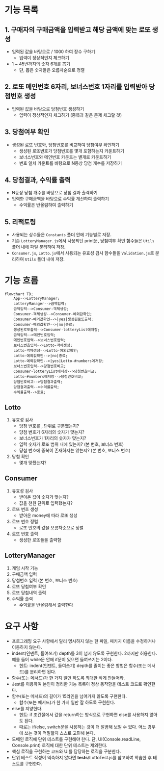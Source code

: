# 기능 목록

## 1. 구매자의 구매금액을 입력받고 해당 금액에 맞는 로또 생성

- 입력된 값을 바탕으로 / 1000 하여 장수 구하기
  - 입력이 정상적인지 체크하기
- 1 ~ 45번까지의 숫자 6개를 뽑기
  - 단, 뽑은 숫자들은 오름차순으로 정렬

## 2. 로또 메인번호 6자리, 보너스번호 1자리를 입력받아 당첨번호 생성

- 입력된 값을 바탕으로 당첨번호 생성하기
  - 입력이 정상적인지 체크하기 (중복과 같은 문제 체크할 것)

## 3. 당첨여부 확인

- 생성된 로또 번호와, 당첨번호를 비교하여 당첨여부 확인하기
  - 생성된 로또번호가 당첨번호를 몇개 포함하는지 카운트하기
  - 보너스번호와 메인번호 카운트는 별개로 카운트하기
  - 번호 일치 카운트를 바탕으로 N등상 당첨 개수를 저장하기

## 4. 당첨결과, 수익률 출력

- N등상 당첨 개수를 바탕으로 당첨 결과 출력하기
- 입력한 구매금액을 바탕으로 수익률 계산하여 출력하기
  - 수익률은 반올림하여 출력하기

## 5. 리팩토링

- 사용되는 상수들은 `Constants` 폴더 안에 기능별로 저장.
- 기존 `LotteryManager.js`에서 사용되던 print문, 당첨여부 확인 함수들은 `Utils` 폴더 내에 파일 분리하여 저장.
- `Consumer.js`, `Lotto.js`에서 사용되는 유효성 검사 함수들을 `Validation.js`로 분리하여 `Utils` 폴더 내에 저장.

# 기능 흐름

```mermaid
flowchart TD;
	App-->LotteryManager;
    LotteryManager-->금액입력;
    금액입력-->Consumer-객체생성;
    Consumer-객체생성-->Consumer-예외값확인;
    Consumer-예외값확인-->|yes|생성된로또출력;
    Consumer-예외값확인-->|no|종료;
    생성된로또출력-->Consumer-lotteryList에저장;
    금액입력-->메인번호입력;
    메인번호입력-->보너스번호입력;
    보너스번호입력-->Lotto-객체생성;
    Lotto-객체생성-->Lotto-예외값확인;
    Lotto-예외값확인-->|no|종료;
    Lotto-예외값확인-->|yes|Lotto-#numbers에저장;
    보너스번호입력-->당첨번호비교;
    Consumer-lotteryList에저장-->당첨번호비교;
    Lotto-#numbers에저장-->당첨번호비교;
    당첨번호비교-->당첨결과출력;
    당첨결과출력-->수익률출력;
    수익률출력-->종료;
```

## Lotto

1. 유효성 검사
   - 당첨 번호를 , 단위로 구분했는지?
   - 당첨 번호가 6자리의 숫자가 맞는지?
   - 보너스번호가 1자리의 숫자가 맞는지?
   - 입력 숫자가 로또 범위 내에 있는지? (본 번호, 보너스 번호)
   - 당첨 번호에 중복이 존재하지는 않는지? (본 번호, 보너스 번호)
2. 당첨 확인
   - 몇개 맞췄는지?

## Consumer

1. 유효성 검사
   - 받아온 값이 숫자가 맞는지?
   - 값을 천원 단위로 입력했는지?
2. 로또 번호 생성
   - 받아온 money에 따라 로또 생성
3. 로또 번호 정렬
   - 로또 번호의 값을 오름차순으로 정렬
4. 로또 번호 출력
   - 생성한 로또들을 출력함

## LotteryManager

1. 게임 시작 기능
2. 구매금액 입력
3. 당첨번호 입력 (본 번호, 보너스 번호)
4. 로또 당첨여부 확인
5. 로또 당첨내역 출력
6. 수익률 출력
   - 수익률을 반올림해서 출력한다

# 요구 사항

- 프로그래밍 요구 사항에서 달리 명시하지 않는 한 파일, 패키지 이름을 수정하거나 이동하지 않는다.
- indent(인덴트, 들여쓰기) depth를 3이 넘지 않도록 구현한다. 2까지만 허용한다. 예를 들어 while문 안에 if문이 있으면 들여쓰기는 2이다.
  - 힌트: indent(인덴트, 들여쓰기) depth를 줄이는 좋은 방법은 함수(또는 메서드)를 분리하면 된다.
- 함수(또는 메서드)가 한 가지 일만 하도록 최대한 작게 만들어라.
- Jest를 이용하여 본인이 정리한 기능 목록이 정상 동작함을 테스트 코드로 확인한다.
- 함수(또는 메서드)의 길이가 15라인을 넘어가지 않도록 구현한다.
  - 함수(또는 메서드)가 한 가지 일만 잘 하도록 구현한다.
- else를 지양한다.
  - 힌트: if 조건절에서 값을 return하는 방식으로 구현하면 else를 사용하지 않아도 된다.
  - 때로는 if/else, switch문을 사용하는 것이 더 깔끔해 보일 수 있다. 어느 경우에 쓰는 것이 적절할지 스스로 고민해 본다.
- 도메인 로직에 단위 테스트를 구현해야 한다. 단, UI(Console.readLine, Console.print) 로직에 대한 단위 테스트는 제외한다.
- 핵심 로직을 구현하는 코드와 UI를 담당하는 로직을 구분한다.
- 단위 테스트 작성이 익숙하지 않다면 **tests**/LottoTest.js를 참고하여 학습한 후 테스트를 구현한다.
